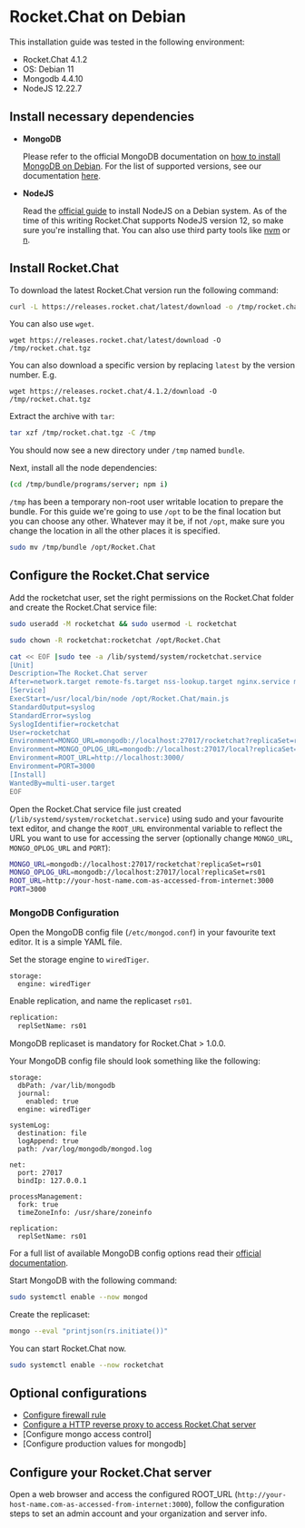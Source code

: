 # Rocket.Chat on Debian

This installation guide was tested in the following environment:

* Rocket.Chat 4.1.2
* OS: Debian 11
* Mongodb 4.4.10
* NodeJS 12.22.7

## Install necessary dependencies

*   **MongoDB**

    Please refer to the official MongoDB documentation on [how to install MongoDB on Debian](https://docs.mongodb.com/manual/tutorial/install-mongodb-on-debian/). For the list of supported versions, see our documentation [here](https://docs.rocket.chat/getting-support#mongodb-versions).
*   **NodeJS**

    Read the [official guide](https://github.com/nodesource/distributions/blob/master/README.md#debinstall) to install NodeJS on a Debian system. As of the time of this writing Rocket.Chat supports NodeJS version 12, so make sure you're installing that. You can also use third party tools like [nvm](https://github.com/nvm-sh/nvm#installing-and-updating) or [n](https://www.npmjs.com/package/n).

## Install Rocket.Chat

To download the latest Rocket.Chat version run the following command:

```bash
curl -L https://releases.rocket.chat/latest/download -o /tmp/rocket.chat.tgz
```

You can also use `wget`.

```
wget https://releases.rocket.chat/latest/download -O /tmp/rocket.chat.tgz
```

You can also download a specific version by replacing `latest` by the version number. E.g.

```
wget https://releases.rocket.chat/4.1.2/download -O /tmp/rocket.chat.tgz
```

Extract the archive with `tar`:

```bash
tar xzf /tmp/rocket.chat.tgz -C /tmp
```

You should now see a new directory under `/tmp` named `bundle`.

Next, install all the node dependencies:

```bash
(cd /tmp/bundle/programs/server; npm i)
```

`/tmp` has been a temporary non-root user writable location to prepare the bundle. For this guide we're going to use `/opt` to be the final location but you can choose any other. Whatever may it be, if not `/opt`, make sure you change the location in all the other places it is specified.

```bash
sudo mv /tmp/bundle /opt/Rocket.Chat
```

## Configure the Rocket.Chat service

Add the rocketchat user, set the right permissions on the Rocket.Chat folder and create the Rocket.Chat service file:

```bash
sudo useradd -M rocketchat && sudo usermod -L rocketchat
```

```bash
sudo chown -R rocketchat:rocketchat /opt/Rocket.Chat
```

```bash
cat << EOF |sudo tee -a /lib/systemd/system/rocketchat.service
[Unit]
Description=The Rocket.Chat server
After=network.target remote-fs.target nss-lookup.target nginx.service mongod.service
[Service]
ExecStart=/usr/local/bin/node /opt/Rocket.Chat/main.js
StandardOutput=syslog
StandardError=syslog
SyslogIdentifier=rocketchat
User=rocketchat
Environment=MONGO_URL=mongodb://localhost:27017/rocketchat?replicaSet=rs01 
Environment=MONGO_OPLOG_URL=mongodb://localhost:27017/local?replicaSet=rs01 
Environment=ROOT_URL=http://localhost:3000/ 
Environment=PORT=3000
[Install]
WantedBy=multi-user.target
EOF
```

Open the Rocket.Chat service file just created (`/lib/systemd/system/rocketchat.service`) using sudo and your favourite text editor, and change the `ROOT_URL` environmental variable to reflect the URL you want to use for accessing the server (optionally change `MONGO_URL`, `MONGO_OPLOG_URL` and `PORT`):

```bash
MONGO_URL=mongodb://localhost:27017/rocketchat?replicaSet=rs01
MONGO_OPLOG_URL=mongodb://localhost:27017/local?replicaSet=rs01
ROOT_URL=http://your-host-name.com-as-accessed-from-internet:3000
PORT=3000
```

### MongoDB Configuration

Open the MongoDB config file (`/etc/mongod.conf`) in your favourite text editor. It is a simple YAML file.

Set the storage engine to `wiredTiger`.

```
storage:
  engine: wiredTiger
```

Enable replication, and name the replicaset `rs01`.&#x20;

```bash
replication:
  replSetName: rs01
```

MongoDB replicaset is mandatory for Rocket.Chat > 1.0.0.

Your MongoDB config file should look something like the following:

```
storage:
  dbPath: /var/lib/mongodb
  journal:
    enabled: true
  engine: wiredTiger

systemLog:
  destination: file
  logAppend: true
  path: /var/log/mongodb/mongod.log

net:
  port: 27017
  bindIp: 127.0.0.1

processManagement:
  fork: true
  timeZoneInfo: /usr/share/zoneinfo

replication:
  replSetName: rs01
```

For a full list of available MongoDB config options read their [official documentation](https://docs.mongodb.org/manual/reference/configuration-options/).

Start MongoDB with the following command:

```bash
sudo systemctl enable --now mongod
```

Create the replicaset:

```bash
mongo --eval "printjson(rs.initiate())"
```

You can start Rocket.Chat now.

```bash
sudo systemctl enable --now rocketchat
```

## Optional configurations

* [Configure firewall rule](optional-configurations.md)&#x20;
* [Configure a HTTP reverse proxy to access Rocket.Chat server](configuring-ssl-reverse-proxy.md)&#x20;
* \[Configure mongo access control]&#x20;
* \[Configure production values for mongodb]

## Configure your Rocket.Chat server

Open a web browser and access the configured ROOT\_URL (`http://your-host-name.com-as-accessed-from-internet:3000`), follow the configuration steps to set an admin account and your organization and server info.
